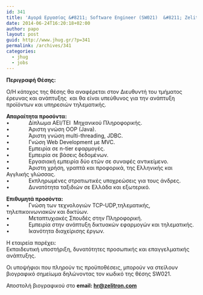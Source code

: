 ```yaml
---
id: 341
title: 'Αγορά Εργασίας &#8211; Software Engineer (SW021)  &#8211; Zelitron.com #jhug #jobs'
date: 2014-06-24T16:20:18+02:00
author: papo
layout: post
guid: http://www.jhug.gr/?p=341
permalink: /archives/341
categories:
  - jhug
  - jobs
---
```

**Περιγραφή Θέσης:**

Ο/Η κάτοχος της θέσης θα αναφέρεται στον Διευθυντή του τμήματος έρευνας και ανάπτυξης  και θα είναι υπεύθυνος για την ανάπτυξη προϊόντων και υπηρεσιών τηλεματικής.

**Απαραίτητα προσόντα:**  
•             Δίπλωμα ΑΕΙ/TEI  Μηχανικού Πληροφορικής.  
•             Άριστη γνώση OOP (Java).  
•             Άριστη γνώση multi-threading, JDBC.  
•             Γνώση Web Development με MVC.  
•             Εμπειρία σε n-tier εφαρμογές.  
•             Εμπειρία σε βάσεις δεδομένων.  
•             Εργασιακή εμπειρία δύο ετών σε συναφές αντικείμενο.  
•             Άριστη χρήση, γραπτά και προφορικά, της Ελληνικής και Αγγλικής γλώσσας.  
•             Εκπληρωμένες στρατιωτικές υποχρεώσεις για τους άνδρες.  
•             Δυνατότητα ταξιδιών σε Ελλάδα και εξωτερικό.

**Επιθυμητά προσόντα:**  
•             Γνώση των τεχνολογιών TCP-UDP,τηλεματικής, τηλεπικοινωνιακών και δικτύων.  
•             Μεταπτυχιακές Σπουδές στην Πληροφορική.  
•             Εμπειρία στην ανάπτυξη δικτυακών εφαρμογών και τηλεματικής.  
•             Ικανότητα διαχείρισης έργων.

Η εταιρεία παρέχει:  
Εκπαιδευτική υποστήριξη, δυνατότητες προσωπικής και επαγγελματικής ανάπτυξης.

Οι υποψήφιοι που πληρούν τις προϋποθέσεις, μπορούν να στείλουν βιογραφικό σημείωμα δηλώνοντας τον κωδικό της θέσης SW021.

Αποστολή βιογραφικού στο **email: hr@zelitron.com**